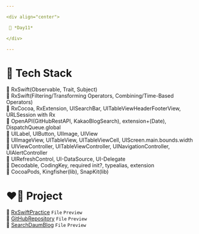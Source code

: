 ```yaml
---

<div align="center">

 💚 *Day11*

</div>

---
```


# 🤖 Tech Stack
🍏 RxSwift(Observable, Trait, Subject)  
🍏 RxSwift(Filtering/Transforming Operators, Combining/Time-Based Operators)  
🍏 RxCocoa, RxExtension, UISearchBar, UITableViewHeaderFooterView, URLSession with Rx  
🍏 OpenAPI(GitHubRestAPI, KakaoBlogSearch), extension+(Date), DispatchQueue.global  
🍎 UILabel, UIButton, UIImage, UIView  
🍎 UIImageView, UITableView, UITableViewCell, UIScreen.main.bounds.width  
🍎 UIViewController, UITableViewController, UINavigationController, UIAlertController  
🍎 UIRefreshControl, UI-DataSource, UI-Delegate  
🍎 Decodable, CodingKey, required init?, typealias, extension  
🍎 CocoaPods, Kingfisher(lib), SnapKit(lib)  

# ❤️‍🔥 Project
📂 [RxSwiftPractice](https://github.com/DCherish/iOS_N_Swift/tree/main/Day11/RxSwiftPractice) `File` `Preview`  
📁 [GitHubRepository](https://github.com/DCherish/iOS_N_Swift/tree/main/Day11/GitHubRepository) `File` `Preview`  
📁 [SearchDaumBlog](https://github.com/DCherish/iOS_N_Swift/tree/main/Day11/SearchDaumBlog) `File` `Preview`  
